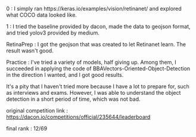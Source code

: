 <p>
0 : I simply ran https://keras.io/examples/vision/retinanet/ and explored what COCO data looked like.

1 : I tried the baseline provided by dacon, made the data to geojson format, and tried yolov3 provided by medium.

RetinaPrep : I got the geojson that was created to let Retinanet learn. The result wasn't good.

Practice : I've tried a variety of models, half giving up. Among them, I succeeded in applying the code of BBAVectors-Oriented-Object-Detection in the direction I wanted, and I got good results.
</p>
<p>
It's a pity that I haven't tried more because I have a lot to prepare for, such as interviews and exams. However, I was able to understand the object detection in a short period of time, which was not bad.
</p>
 
original competition link : https://dacon.io/competitions/official/235644/leaderboard

final rank : 12/69
